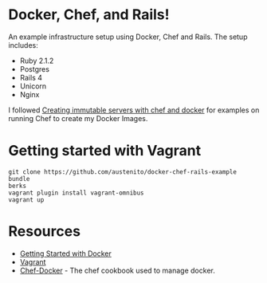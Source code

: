 # Docker, Chef, and Rails!

An example infrastructure setup using Docker, Chef and Rails. The setup includes:

* Ruby 2.1.2
* Postgres
* Rails 4
* Unicorn
* Nginx

I followed [Creating immutable servers with chef and docker](http://tech.paulcz.net/2013/09/creating-immutable-servers-with-chef-and-docker-dot-io.html) for examples on running Chef to create my Docker Images.


# Getting started with Vagrant

```
git clone https://github.com/austenito/docker-chef-rails-example
bundle
berks
vagrant plugin install vagrant-omnibus
vagrant up
```

# Resources

* [Getting Started with Docker](https://www.digitalocean.com/community/tutorials/how-to-install-and-use-docker-getting-started)
* [Vagrant](http://www.vagrantup.com/)
* [Chef-Docker](https://github.com/bflad/chef-docker) - The chef cookbook used to manage docker.



